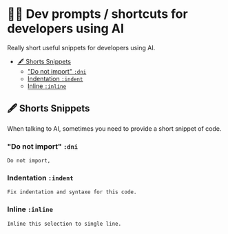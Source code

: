 # 🧑‍💻 Dev prompts / shortcuts for developers using AI

Really short useful snippets for developers using AI.

- [🖋️ Shorts Snippets](#️-shorts-snippets)
  - ["Do not import" `:dni`](#do-not-import-dni)
  - [Indentation `:indent`](#indentation-indent)
  - [Inline `:inline`](#inline-inline)

## 🖋️ Shorts Snippets

When talking to AI, sometimes you need to provide a short snippet of code.

### "Do not import" `:dni`

```text
Do not import, 
```

### Indentation `:indent`

```text
Fix indentation and syntaxe for this code.
```

### Inline `:inline`

```text
Inline this selection to single line.
```
